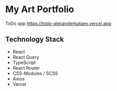 # My Art Portfolio

ToDo app
https://todo-alexanderkataev.vercel.app

## Technology Stack

- React
- React Query
- TypeScript
- React Router
- CSS-Modules / SCSS
- Axios
- Vercel
